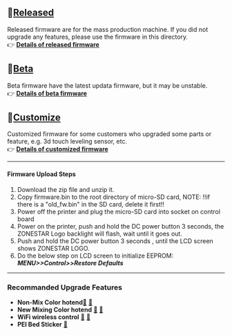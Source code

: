 ## :file_folder:[Released](./released/)
Released firmware are for the mass production machine. If you did not upgrade any features, please use the firmware in this directory.   
:point_right: [**Details of released firmware**](./released/readme.md)
 
## :file_folder:[Beta](./beta/)
Beta firmware have the latest updata firmware, but it may be unstable.   
:point_right: [**Details of beta firmware**](./beta/readme.md)

## :file_folder:[Customize](./customized/)
Customized firmware for some customers who upgraded some parts or feature, e.g. 3d touch leveling sensor, etc.   
:point_right: [**Details of customized firmware**](./customized/readme.md)

----
#### Firmware Upload Steps 
1. Download the zip file and unzip it.
2. Copy firmware.bin to the root directory of micro-SD card, 
NOTE: !!if there is a "old_fw.bin" in the SD card, delete it first!!
3. Power off the printer and plug the micro-SD card into socket on control board
4. Power on the printer, push and hold the DC power button 3 seconds, the ZONESTAR Logo backlight will flash, wait until it goes out.
5. Push and hold the DC power button 3 seconds , until the LCD screen shows ZONESTAR LOGO.
6. Do the below step on LCD screen to initialize EEPROM: ***MENU>>Control>>Restore Defaults***

----
### Recommanded Upgrade Features
- **Non-Mix Color hotend**[:gift:](https://www.aliexpress.com/item/3256802765462947.html) [:gift:](https://bit.ly/39qDtKp)
- **New Mixing Color hotend** [:gift:](https://bit.ly/3QhWJtf) [:gift:](https://www.aliexpress.com/item/1005004547646195.html)
- **WiFi wireless control** [:gift:](https://bit.ly/3rB7mx1)  [:gift:](https://www.aliexpress.com/item/3256802192236737.html)   
- **PEI Bed Sticker** [:gift:](http://bit.ly/3GbI9Sr)

